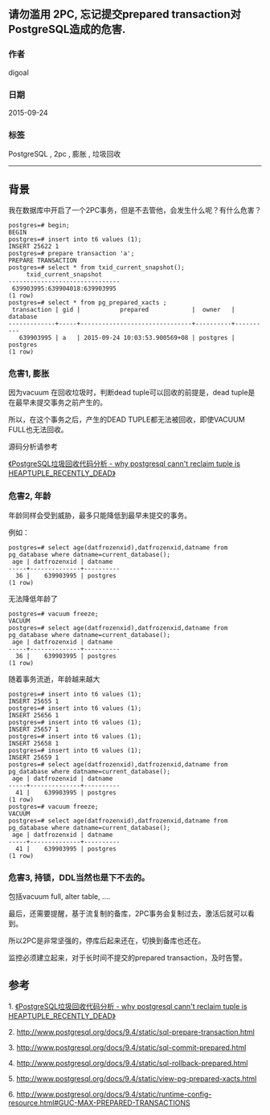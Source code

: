 ## 请勿滥用 2PC, 忘记提交prepared transaction对PostgreSQL造成的危害.  
    
### 作者       
digoal        
         
### 日期        
2015-09-24        
                                 
### 标签        
PostgreSQL , 2pc , 膨胀 , 垃圾回收     
        
----       
       
## 背景       
我在数据库中开启了一个2PC事务，但是不去管他，会发生什么呢？有什么危害？  
  
```  
postgres=# begin;  
BEGIN  
postgres=# insert into t6 values (1);  
INSERT 25622 1  
postgres=# prepare transaction 'a';  
PREPARE TRANSACTION  
postgres=# select * from txid_current_snapshot();  
     txid_current_snapshot       
-------------------------------  
 639903995:639904018:639903995  
(1 row)  
postgres=# select * from pg_prepared_xacts ;  
 transaction | gid |           prepared            |  owner   | database   
-------------+-----+-------------------------------+----------+----------  
   639903995 | a   | 2015-09-24 10:03:53.900569+08 | postgres | postgres  
(1 row)  
```  
  
### 危害1, 膨胀  
  
因为vacuum 在回收垃圾时，判断dead tuple可以回收的前提是，dead tuple是在最早未提交事务之前产生的。  
  
所以，在这个事务之后，产生的DEAD TUPLE都无法被回收，即使VACUUM FULL也无法回收。  
  
源码分析请参考  
  
[《PostgreSQL垃圾回收代码分析 - why postgresql cann't reclaim tuple is HEAPTUPLE_RECENTLY_DEAD》](../201505/20150503_01.md)   
  
### 危害2, 年龄  
年龄同样会受到威胁，最多只能降低到最早未提交的事务。  
  
例如：  
  
```  
postgres=# select age(datfrozenxid),datfrozenxid,datname from pg_database where datname=current_database();  
 age | datfrozenxid | datname    
-----+--------------+----------  
  36 |    639903995 | postgres  
(1 row)  
```  
  
无法降低年龄了  
  
```  
postgres=# vacuum freeze;  
VACUUM  
postgres=# select age(datfrozenxid),datfrozenxid,datname from pg_database where datname=current_database();  
 age | datfrozenxid | datname    
-----+--------------+----------  
  36 |    639903995 | postgres  
(1 row)  
```  
  
随着事务流逝，年龄越来越大  
  
```  
postgres=# insert into t6 values (1);  
INSERT 25655 1  
postgres=# insert into t6 values (1);  
INSERT 25656 1  
postgres=# insert into t6 values (1);  
INSERT 25657 1  
postgres=# insert into t6 values (1);  
INSERT 25658 1  
postgres=# insert into t6 values (1);  
INSERT 25659 1  
postgres=# select age(datfrozenxid),datfrozenxid,datname from pg_database where datname=current_database();  
 age | datfrozenxid | datname    
-----+--------------+----------  
  41 |    639903995 | postgres  
(1 row)  
postgres=# vacuum freeze;  
VACUUM  
postgres=# select age(datfrozenxid),datfrozenxid,datname from pg_database where datname=current_database();  
 age | datfrozenxid | datname    
-----+--------------+----------  
  41 |    639903995 | postgres  
(1 row)  
```  
  
### 危害3, 持锁，DDL当然也是下不去的。  
  
包括vacuum full, alter table, ....  
  
最后，还需要提醒，基于流复制的备库，2PC事务会复制过去，激活后就可以看到。  
  
所以2PC是非常坚强的，停库后起来还在，切换到备库也还在。  
  
监控必须建立起来，对于长时间不提交的prepared transaction，及时告警。  
  
## 参考  
1\. [《PostgreSQL垃圾回收代码分析 - why postgresql cann't reclaim tuple is HEAPTUPLE_RECENTLY_DEAD》](../201505/20150503_01.md)   
  
2\. http://www.postgresql.org/docs/9.4/static/sql-prepare-transaction.html  
  
3\. http://www.postgresql.org/docs/9.4/static/sql-commit-prepared.html  
  
4\. http://www.postgresql.org/docs/9.4/static/sql-rollback-prepared.html  
  
5\. http://www.postgresql.org/docs/9.4/static/view-pg-prepared-xacts.html  
  
6\. http://www.postgresql.org/docs/9.4/static/runtime-config-resource.html#GUC-MAX-PREPARED-TRANSACTIONS  
